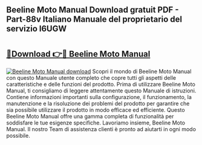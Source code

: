 ## Beeline Moto Manual Download gratuit PDF - Part-88v Italiano Manuale del proprietario del servizio l6UGW

# <h2><a href="http://dfdf59.blite.top/?on=Beeline+Moto+Manual">🔗Download 👉🔴 Beeline Moto Manual</a></h2>

[![Beeline Moto Manual download](https://i.imgur.com/lujVjoI.png)](http://dfdf59.blite.top/?on=Beeline+Moto+Manual)
Scopri il mondo di Beeline Moto Manual con questo Manuale utente completo che copre tutti gli aspetti delle caratteristiche e delle funzioni del prodotto. Prima di utilizzare Beeline Moto Manual, ti consigliamo di leggere attentamente questo Manuale di istruzioni. Contiene informazioni importanti sulla configurazione, il funzionamento, la manutenzione e la risoluzione dei problemi del prodotto per garantire che sia possibile utilizzare il prodotto in modo efficace ed efficiente. Questo Beeline Moto Manual offre una gamma completa di funzionalità per soddisfare le tue esigenze specifiche. Lavoriamo insieme, Beeline Moto Manual. Il nostro Team di assistenza clienti è pronto ad aiutarti in ogni modo possibile.

